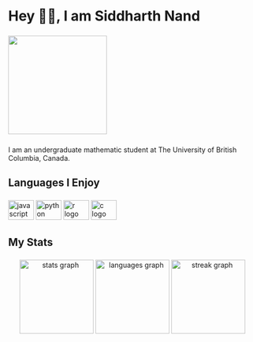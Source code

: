 <h1 align="left">Hey 👋🏾, I am Siddharth Nand</h1>

###

<div align="left">
  <img height="200" src="https://media0.giphy.com/media/zPbnEgxsPJOJSD3qfr/giphy.gif?cid=ecf05e47iapsy1u7uid4b2nrqz4mvknwxlfdet070a1knnmb&ep=v1_gifs_search&rid=giphy.gif&ct=g"  />
</div>

###

<p align="left">I am an undergraduate mathematic student at The University of British Columbia, Canada.</p>

<h2 align="left">Languages I Enjoy</h2>

###

<div align="left">
  <img src="https://cdn.jsdelivr.net/gh/devicons/devicon/icons/javascript/javascript-original.svg" height="40" width="52" alt="javascript logo"  />
  <img src="https://cdn.jsdelivr.net/gh/devicons/devicon/icons/python/python-original.svg" height="40" width="52" alt="python logo"  />
  <img src="https://cdn.jsdelivr.net/gh/devicons/devicon/icons/r/r-original.svg" height="40" width="52" alt="r logo"  />
  <img src="https://cdn.jsdelivr.net/gh/devicons/devicon/icons/c/c-original.svg" height="40" width="52" alt="c logo"  />
</div>

###

<h2 align="left">My Stats</h2>

###

<div align="center">
  <img src="https://github-readme-stats.vercel.app/api?username=sidnand&hide_title=false&hide_rank=false&show_icons=true&include_all_commits=true&count_private=true&disable_animations=false&theme=dracula&locale=en&hide_border=true&order=1" height="150" alt="stats graph"  />
  <img src="https://github-readme-stats.vercel.app/api/top-langs?username=sidnand&locale=en&hide_title=false&layout=compact&card_width=320&langs_count=5&theme=dracula&hide_border=true&order=2" height="150" alt="languages graph"  />
  <img src="https://streak-stats.demolab.com?user=sidnand&locale=en&mode=weekly&theme=dracula&hide_border=true&border_radius=5&order=3" height="150" alt="streak graph"  />
</div>

###
